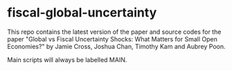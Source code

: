 # fiscal-global-uncertainty

This repo contains the latest version of the paper and source codes for the paper "Global vs Fiscal Uncertainty Shocks: What Matters for Small Open Economies?" by Jamie Cross, Joshua Chan, Timothy Kam and Aubrey Poon.

Main scripts will always be labelled MAIN.
